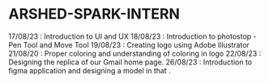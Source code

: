 # ARSHED-SPARK-INTERN
17/08/23 : Introduction to UI and UX 
18/08/23 : Introduction to photostop - Pen Tool and Move Tool 
19/08/23 : Creating logo using Adobe Illustrator 
21/08/20 : Proper coloring and understanding of coloring in logo 
22/08/23 : Designing the replica of our Gmail home page. 
26/08/23 : Introduction to figma application and designing a model in that . 
